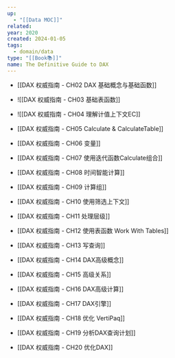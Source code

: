 ```yaml
---
up:
  - "[[Data MOC]]"
related: 
year: 2020
created: 2024-01-05
tags:
  - domain/data
type: "[[Book📚]]"
name: The Definitive Guide to DAX
---
```



- [[DAX 权威指南 - CH02 DAX 基础概念与基础函数]]
- ![[DAX 权威指南 - CH03 基础表函数]]
- ![[DAX 权威指南 - CH04 理解计值上下文EC]]

- [[DAX 权威指南 - CH05 Calculate & CalculateTable]]
- [[DAX 权威指南 - CH06 变量]]

- [[DAX 权威指南 - CH07 使用迭代函数Calculate组合]]
- [[DAX 权威指南 - CH08 时间智能计算]]
- [[DAX 权威指南 - CH09 计算组]]
- [[DAX 权威指南 - CH10 使用筛选上下文]]
- [[DAX 权威指南 - CH11 处理层级]]

- [[DAX 权威指南 - CH12 使用表函数 Work With Tables]]
- [[DAX 权威指南 - CH13 写查询]]
- [[DAX 权威指南 - CH14 DAX高级概念]]
-  [[DAX 权威指南 - CH15 高级关系]]
- [[DAX 权威指南 - CH16 DAX高级计算]]
- [[DAX 权威指南 - CH17 DAX引擎]]
- [[DAX 权威指南 - CH18 优化 VertiPaq]]
- [[DAX 权威指南 - CH19 分析DAX查询计划]]
- [[DAX 权威指南 - CH20 优化DAX]]